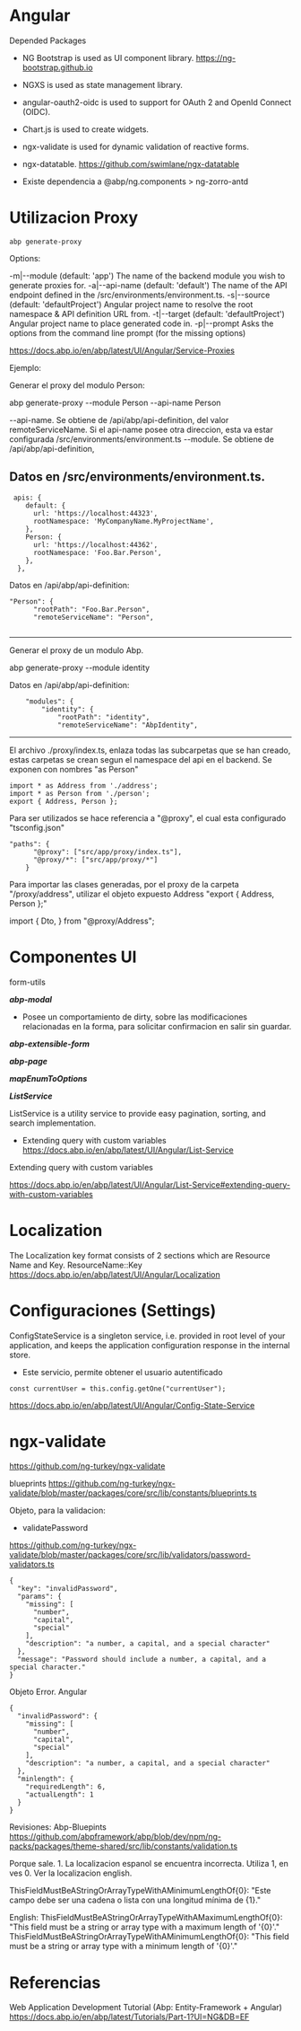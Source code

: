 # Angular


Depended Packages

-    NG Bootstrap is used as UI component library. https://ng-bootstrap.github.io
-    NGXS is used as state management library.
-    angular-oauth2-oidc is used to support for OAuth 2 and OpenId Connect (OIDC).
-    Chart.js is used to create widgets.
-    ngx-validate is used for dynamic validation of reactive forms.
-    ngx-datatable. https://github.com/swimlane/ngx-datatable

-    Existe dependencia a @abp/ng.components > ng-zorro-antd


# Utilizacion Proxy


```
abp generate-proxy
```


Options:

-m|--module <module-name>          (default: 'app') The name of the backend module you wish to generate proxies for.
-a|--api-name <module-name>        (default: 'default') The name of the API endpoint defined in the /src/environments/environment.ts.
-s|--source <source-name>          (default: 'defaultProject') Angular project name to resolve the root namespace & API definition URL from.
-t|--target <target-name>          (default: 'defaultProject') Angular project name to place generated code in.
-p|--prompt                        Asks the options from the command line prompt (for the missing options)

https://docs.abp.io/en/abp/latest/UI/Angular/Service-Proxies


Ejemplo:

Generar el proxy del modulo Person:

abp generate-proxy  --module Person --api-name Person 

--api-name. Se obtiene de /api/abp/api-definition, del valor remoteServiceName. Si el api-name posee otra direccion, esta va estar configurada /src/environments/environment.ts
--module. Se obtiene de /api/abp/api-definition, 

Datos en /src/environments/environment.ts.
-- 

```
 apis: {
    default: {
      url: 'https://localhost:44323',
      rootNamespace: 'MyCompanyName.MyProjectName',
    },
	Person: {
      url: 'https://localhost:44362',
      rootNamespace: 'Foo.Bar.Person',
    },
  },
```

Datos en /api/abp/api-definition:

```
"Person": {
      "rootPath": "Foo.Bar.Person",
      "remoteServiceName": "Person",
	  
```
---------------------------------

Generar el proxy de un modulo Abp. 

abp generate-proxy  --module identity


Datos en /api/abp/api-definition:

```
	"modules": {
		"identity": {
			"rootPath": "identity",
			"remoteServiceName": "AbpIdentity",
```			

----------------------------------

El archivo ./proxy/index.ts, enlaza todas las subcarpetas que se han creado, estas carpetas se crean segun el namespace del api en el backend. Se exponen con nombres "as Person"

```
import * as Address from './address';
import * as Person from './person';
export { Address, Person };
```

Para ser utilizados se hace referencia a "@proxy", el cual esta configurado "tsconfig.json"

```
"paths": {
      "@proxy": ["src/app/proxy/index.ts"],
      "@proxy/*": ["src/app/proxy/*"]
    }
```
Para importar las clases generadas, por el proxy de la carpeta "/proxy/address", utilizar el objeto expuesto Address "export { Address, Person };"

import { <Entity>Dto,<Service> } from "@proxy/Address";


# Componentes UI


form-utils

***abp-modal***

- Posee un comportamiento de dirty, sobre las modificaciones relacionadas en la forma, para solicitar confirmacion en salir sin guardar. 

***abp-extensible-form***


***abp-page***



***mapEnumToOptions***

***ListService***

ListService is a utility service to provide easy pagination, sorting, and search implementation.
- Extending query with custom variables
https://docs.abp.io/en/abp/latest/UI/Angular/List-Service


Extending query with custom variables

https://docs.abp.io/en/abp/latest/UI/Angular/List-Service#extending-query-with-custom-variables

# Localization 

The Localization key format consists of 2 sections which are Resource Name and Key. ResourceName::Key
https://docs.abp.io/en/abp/latest/UI/Angular/Localization

# Configuraciones  (Settings)

ConfigStateService is a singleton service, i.e. provided in root level of your application, and keeps the application configuration response in the internal store.
 - Este servicio, permite obtener el usuario autentificado 
 ```
 const currentUser = this.config.getOne("currentUser");
 ```
https://docs.abp.io/en/abp/latest/UI/Angular/Config-State-Service

# ngx-validate


https://github.com/ng-turkey/ngx-validate


blueprints
https://github.com/ng-turkey/ngx-validate/blob/master/packages/core/src/lib/constants/blueprints.ts

Objeto, para la validacion: 
- validatePassword

https://github.com/ng-turkey/ngx-validate/blob/master/packages/core/src/lib/validators/password-validators.ts

```
{
  "key": "invalidPassword",
  "params": {
    "missing": [
      "number",
      "capital",
      "special"
    ],
    "description": "a number, a capital, and a special character"
  },
  "message": "Password should include a number, a capital, and a special character."
}
```

Objeto Error. Angular

```
{
  "invalidPassword": {
    "missing": [
      "number",
      "capital",
      "special"
    ],
    "description": "a number, a capital, and a special character"
  },
  "minlength": {
    "requiredLength": 6,
    "actualLength": 1
  }
}
```

Revisiones:
Abp-Bluepints
https://github.com/abpframework/abp/blob/dev/npm/ng-packs/packages/theme-shared/src/lib/constants/validation.ts

Porque sale. 1. La localizacion espanol se encuentra incorrecta. Utiliza 1, en ves 0. Ver la localizacion english.

ThisFieldMustBeAStringOrArrayTypeWithAMinimumLengthOf{0}: "Este campo debe ser una cadena o lista con una longitud mínima de {1}."

English:
ThisFieldMustBeAStringOrArrayTypeWithAMaximumLengthOf{0}: "This field must be a string or array type with a maximum length of '{0}'."
ThisFieldMustBeAStringOrArrayTypeWithAMinimumLengthOf{0}: "This field must be a string or array type with a minimum length of '{0}'."

# Referencias

Web Application Development Tutorial
(Abp: Entity-Framework  + Angular)
https://docs.abp.io/en/abp/latest/Tutorials/Part-1?UI=NG&DB=EF
